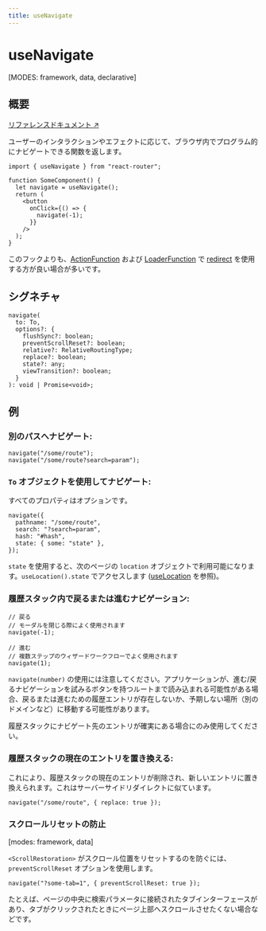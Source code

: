 ```yaml
---
title: useNavigate
---
```


# useNavigate

[MODES: framework, data, declarative]

## 概要

[リファレンスドキュメント ↗](https://api.reactrouter.com/v7/functions/react_router.useNavigate.html)

ユーザーのインタラクションやエフェクトに応じて、ブラウザ内でプログラム的にナビゲートできる関数を返します。

```tsx
import { useNavigate } from "react-router";

function SomeComponent() {
  let navigate = useNavigate();
  return (
    <button
      onClick={() => {
        navigate(-1);
      }}
    />
  );
}
```

このフックよりも、[ActionFunction](../Other/ActionFunction) および [LoaderFunction](../Other/LoaderFunction) で [redirect](../utils/redirect) を使用する方が良い場合が多いです。

## シグネチャ

```tsx
navigate(
  to: To,
  options?: {
    flushSync?: boolean;
    preventScrollReset?: boolean;
    relative?: RelativeRoutingType;
    replace?: boolean;
    state?: any;
    viewTransition?: boolean;
  }
): void | Promise<void>;
```

## 例

### 別のパスへナビゲート:

```tsx
navigate("/some/route");
navigate("/some/route?search=param");
```

### `To` オブジェクトを使用してナビゲート:

すべてのプロパティはオプションです。

```tsx
navigate({
  pathname: "/some/route",
  search: "?search=param",
  hash: "#hash",
  state: { some: "state" },
});
```

`state` を使用すると、次のページの `location` オブジェクトで利用可能になります。`useLocation().state` でアクセスします ([useLocation](./useLocation) を参照)。

### 履歴スタック内で戻るまたは進むナビゲーション:

```tsx
// 戻る
// モーダルを閉じる際によく使用されます
navigate(-1);

// 進む
// 複数ステップのウィザードワークフローでよく使用されます
navigate(1);
```

`navigate(number)` の使用には注意してください。アプリケーションが、進む/戻るナビゲーションを試みるボタンを持つルートまで読み込まれる可能性がある場合、戻るまたは進むための履歴エントリが存在しないか、予期しない場所（別のドメインなど）に移動する可能性があります。

履歴スタックにナビゲート先のエントリが確実にある場合にのみ使用してください。

### 履歴スタックの現在のエントリを置き換える:

これにより、履歴スタックの現在のエントリが削除され、新しいエントリに置き換えられます。これはサーバーサイドリダイレクトに似ています。

```tsx
navigate("/some/route", { replace: true });
```

### スクロールリセットの防止

[modes: framework, data]

`<ScrollRestoration>` がスクロール位置をリセットするのを防ぐには、`preventScrollReset` オプションを使用します。

```tsx
navigate("?some-tab=1", { preventScrollReset: true });
```

たとえば、ページの中央に検索パラメータに接続されたタブインターフェースがあり、タブがクリックされたときにページ上部へスクロールさせたくない場合などです。